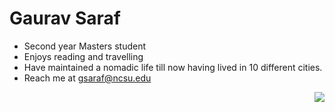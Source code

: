 
# Gaurav Saraf

- Second year Masters student
- Enjoys reading and travelling
- Have maintained a nomadic life till now having lived in 10 different cities.
- Reach me at gsaraf@ncsu.edu

<img align=right src="../img/gaurav.png">
